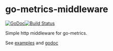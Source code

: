 go-metrics-middleware
==================
[![GoDoc](https://godoc.org/github.com/bakins/go-metrics-middleware?status.svg)](https://godoc.org/github.com/bakins/go-metrics-middleware)[![Build Status](https://travis-ci.org/bakins/go-metrics-middleware.svg?branch=master)](https://travis-ci.org/bakins/go-metrics-middleware)

Simple http middleware for go-metrics.

See [examples](./examples) and
[godoc](http://godoc.org/github.com/bakins/go-metrics-middleware)
